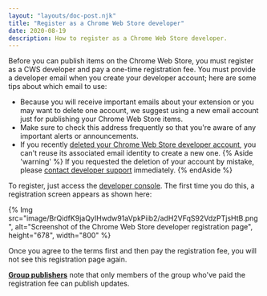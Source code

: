 ```yaml
---
layout: "layouts/doc-post.njk"
title: "Register as a Chrome Web Store developer"
date: 2020-08-19
description: How to register as a Chrome Web Store developer.
---
```


Before you can publish items on the Chrome Web Store, you must register as a CWS developer and pay a
one-time registration fee. You must provide a developer email when you create your developer
account; here are some tips about which email to use:

* Because you will receive important emails about your extension or you may want to delete one account, we suggest using a new email account just for publishing your Chrome Web Store items. 
* Make sure to check this address frequently so that you're aware of any important alerts or
  announcements.
* If you recently [deleted your Chrome Web Store developer account][1], you can't reuse its associated
  email identity to create a new one. 
  {% Aside 'warning' %}
  If you requested the deletion of your account by mistake, please [contact developer support][2]
  immediately.
  {% endAside %}

To register, just access the [developer console][3]. The first time you do this, a registration
screen appears as shown here:

{% Img src="image/BrQidfK9jaQyIHwdw91aVpkPiib2/adH2VFqS92VdzPTjsHtB.png", 
       alt="Screenshot of the Chrome Web Store developer registration page", height="678", width="800" %}

Once you agree to the terms first and then pay the registration fee, you will not see this registration page
again.

<div class="aside aside--note"><a href="/docs/webstore/group-publishers/"><strong>Group publishers</strong></a> note that only members of the group who've paid the registration fee can publish updates.</div>

[1]: /docs/webstore/account-deletion/
[2]: https://support.google.com/chrome_webstore/contact/one_stop_support
[3]: https://chrome.google.com/webstore/devconsole

